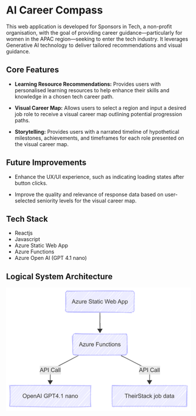 # AI Career Compass  

This web application is developed for Sponsors in Tech, a non-profit organisation, with the goal of providing career guidance—particularly for women in the APAC region—seeking to enter the tech industry. It leverages Generative AI technology to deliver tailored recommendations and visual guidance.

## Core Features
- **Learning Resource Recommendations:** Provides users with personalised learning resources to help enhance their skills and knowledge in a chosen tech career path.

- **Visual Career Map:** Allows users to select a region and input a desired job role to receive a visual career map outlining potential progression paths.

- **Storytelling:** Provides users with a narrated timeline of hypothetical milestones, achievements, and timeframes for each role presented on the visual career map.

## Future Improvements
- Enhance the UX/UI experience, such as indicating loading states after button clicks.

- Improve the quality and relevance of response data based on user-selected seniority levels for the visual career map.

## Tech Stack
- Reactjs
- Javascript
- Azure Static Web App
- Azure Functions
- Azure Open AI (GPT 4.1 nano)

## Logical System Architecture
![Diagram of the system architecture](/assets/images/architecture_diagram_2.0.png)